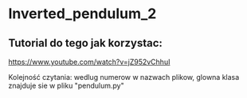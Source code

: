# Inverted_pendulum_2

## Tutorial do tego jak korzystac:
https://www.youtube.com/watch?v=jZ952vChhuI

Kolejność czytania:
wedlug numerow w nazwach plikow, glowna klasa znajduje sie w pliku "pendulum.py" 
